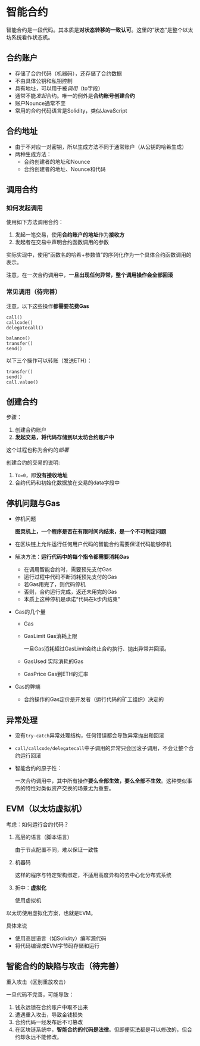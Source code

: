 # 智能合约

智能合约是一段代码。其本质是**对状态转移的一致认可**。这里的“状态”是整个以太坊系统看作状态机。


## 合约账户
- 存储了合约代码（机器码），还存储了合约数据
- 不由具体公钥和私钥控制
- 具有地址，可以用于被*调用*（to字段）
- 通常不能*发起*合约。唯一的例外是**合约账号创建合约**
- 账户Nounce通常不变
- 常用的合约代码语言是Solidity，类似JavaScript

## 合约地址
- 由于不对应一对密钥，所以生成方法不同于通常账户（从公钥的哈希生成）
- 两种生成方法：
  - 合约创建者的地址和Nounce
  - 合约创建者的地址、Nounce和代码

## 调用合约
### 如何发起调用
使用如下方法调用合约：
1. 发起一笔交易，使用**合约账户的地址**作为**接收方**
2. 发起者在交易中声明合约函数调用的参数
   
实际实现中，使用“函数名的哈希+参数值”的序列化作为一个具体合约函数调用的表示。

注意，在一次合约调用中，**一旦出现任何异常，整个调用操作会全部回滚**

### 常见调用（待完善）

注意，以下这些操作**都需要花费Gas**
```
call()
callcode()
delegatecall()

balance()
transfer()
send()
```

以下三个操作可以转账（发送ETH）：
```
transfer()
send()
call.value()
```

## 创建合约
步骤：
1. 创建合约账户
2. **发起交易，将代码存储到以太坊合约账户中**

这个过程也称为合约的*部署*

创建合约的交易的说明:
1. `To=0`，即**没有接收地址**
2. 合约代码和初始化数据放在交易的data字段中

## 停机问题与Gas
- 停机问题
  
  **图灵机上，一个程序是否在有限时间内结束，是一个不可判定问题**

- 在区块链上允许运行任何用户代码的智能合约需要保证代码能够停机
- 解决方法：**运行代码中的每个指令都需要消耗Gas**
  - 在调用智能合约时，需要预先支付Gas
  - 运行过程中代码不断消耗预先支付的Gas
  - 若Gas用完了，则代码停机
  - 否则，合约运行完成，返还未用完的Gas
  - 本质上这种停机是承诺“代码在k步内结束”

- Gas的几个量
  - Gas 
  - GasLimit Gas消耗上限
    
    一旦Gas消耗超过GasLimit会终止合约执行、抛出异常并回滚。

  - GasUsed 实际消耗的Gas
  - GasPrice Gas到ETH的汇率

- Gas的弊端
  - 合约操作的Gas定价是开发者（运行代码的矿工组织）决定的

## 异常处理
- 没有`try-catch`异常处理结构，任何错误都会导致异常抛出和回滚
- `call/callcode/delegatecall`中子调用的异常只会回滚子调用，不会让整个合约运行回滚
- 智能合约的原子性：
  
  一次合约调用中，其中所有操作**要么全部生效，要么全部不生效**。这种类似事务的特性对类似资产交换的场景尤为重要。

## EVM（以太坊虚拟机）
考虑：如何运行合约代码？
1. 高层的语言（脚本语言）
   
   由于节点配置不同，难以保证一致性

2. 机器码
   
   这样的程序与特定架构绑定，不适用高度异构的去中心化分布式系统

3. 折中：**虚拟化**
   
   使用虚拟机

以太坊使用虚拟化方案，也就是EVM。

具体来说
- 使用高层语言（如Solidity）编写源代码
- 将代码编译成EVM字节码存储和运行

## 智能合约的缺陷与攻击（待完善）

重入攻击（区别重放攻击）

一旦代码不完善，可能导致：
1. 钱永远锁在合约账户中取不出来
2. 遭遇重入攻击，导致金钱损失
3. 合约代码一经发布后不可篡改
4. 在区块链系统中，**智能合约的代码是法律**。但即便宪法都是可以修改的，但合约却永远不能修改。
